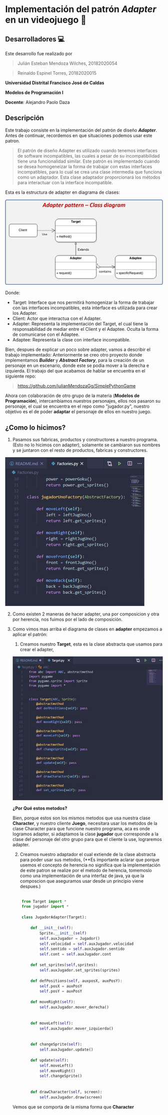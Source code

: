 # Implementación del patrón ***Adapter*** en un videojuego :key:

## Desarrolladores :computer:
Este desarrollo fue realizado por 
> Julián Esteban Mendoza Wilches, 20182020054

> Reinaldo Espinel Torres, 20182020015

**Universidad Distrital Francisco José de Caldas**

**Modelos de Programación I**
 
**Docente**: Alejandro Paolo Daza

## Descripción
Este trabajo consiste en la implementación del patrón de diseño ***Adapter***. Antes de continuar, recordemos en que situaciones podemos usar este patron.

> El patrón de diseño Adapter es utilizado cuando tenemos interfaces de software incompatibles, las cuales a pesar de su incompatibilidad tiene una funcionalidad similar. Este patrón es implementado cuando se desea homogeneizar la forma de trabajar con estas interfaces incompatibles, para lo cual se crea una clase intermedia que funciona como un adaptador. Esta clase adaptador proporcionará los métodos para interactuar con la interface incompatible.

Esta es la estructura de adapter en diagrama de clases:

![Adapter](imagenesReadme/adapter.png)

Donde:
- Target:  Interface que nos permitirá homogenizar la forma de trabajar con las interfaces incompatibles, esta interface es utilizada para crear los Adapter.
- Client:  Actor que interactua con el Adapter.
- Adapter: Representa la implementación del Target, el cual tiene la responsabilidad de mediar entre el Client y el Adaptee. Oculta la forma de comunicarse con el Adaptee.
- Adaptee: Representa la clase con interface incompatible.

Bien, despues de explicar un poco sobre adapter, vamos a describir el trabajo implementado:
Anteriormente se creo otro proyecto donde implementamos ***Builder*** y ***Abstract Factory***, para la creación de un personaje en un escenario, donde este se podia mover a la derecha e izquierda.
El trabajo del que acabamos de hablar se encuentra en el siguiente repo: 
> https://github.com/julianMendozaGg/SimplePythonGame

Ahora con colaboración de otro grupo de la materia (**Modelos de Programación**), intercambiamos nuestros personajes, ellos nos pasaron su personaje, el cual se encuentra en el repo como "jugador.py", nuestro objetivo es el de poder **adaptar** el personaje de ellos en nuestro juego.

## ¿Como lo hicimos?
1. Pasamos sus fabricas, productos y constructores a nuestro programa.(Esto no lo hicimos con adapter), solamente se cambiaron sus nombres y se juntaron con el resto de productos, fabricas y constructores.

![Fac](imagenesReadme/facJug1.jpg)

2. Como existen 2 maneras de hacer adapter, una por composicion y otra por herencia, nos fuimos por el lado de composición.

3. Como vimos mas arriba el diagrama de clases en **adapter** empezamos a aplicar el patrón:

    1. Creamos nuestro **Target**, esta es la clase abstracta que usamos para crear el adapter, 

    ![target](imagenesReadme/target.jpg)

    **¿Por Qué estos metodos?**

    Bien, porque estos son los mismos metodos que usa nuestra clase **Character**, y nuestro cliente **Juego**, necesitara usar los metodos de la clase Character para que funcione nuestro programa, aca es onde logramos adapter, si adaptamos la clase  **jugador** que corresponde a la clase del personaje del otro grupo para que el cliente la use, lograremos adapter.

    2. Creamos nuestro adaptador el cual extiende de la clase abstracta para poder usar sus metodos, (**Es importante aclarar que porque usemos el concepto de herencia no significa que la implementación de este patron se realize por el metodo de herencia, tomemoslo como una implementación de una interfaz de java, ya que la composcion que aseguramos usar desde un principio viene despues.)

    ```Python

        from Target import *
        from jugador import *

        class JugadorAdapter(Target):

            def __init__(self):
                Sprite.__init__(self)
                self.auxJugador = Jugador()
                self.velocidad = self.auxJugador.velocidad
                self.sentido = self.auxJugador.sentido
                self.cont = self.auxJugador.cont

            def set_sprites(self,sprites):
                self.auxJugador.set_sprites(sprites)

            def defPositions(self, auxposX, auxPosY):
                self.posX = auxPosY
                self.posY = auxPosY

            def moveRight(self):
                self.auxJugador.mover_derecha()
                

            def moveLeft(self):
                self.auxJugador.mover_izquierda()
                

            def changeSprite(self):
                self.auxJugador.update()

            def update(self):
                self.moveLeft()
                self.moveRight()
                self.changeSprite()
                

            def drawCharacter(self, screen):
                self.auxJugador.draw(screen)
    ```
    Vemos que se comporta de la misma forma que **Character**

